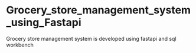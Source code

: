 # Grocery_store_management_system_using_Fastapi
Grocery store management system is developed using fastapi and sql workbench 
